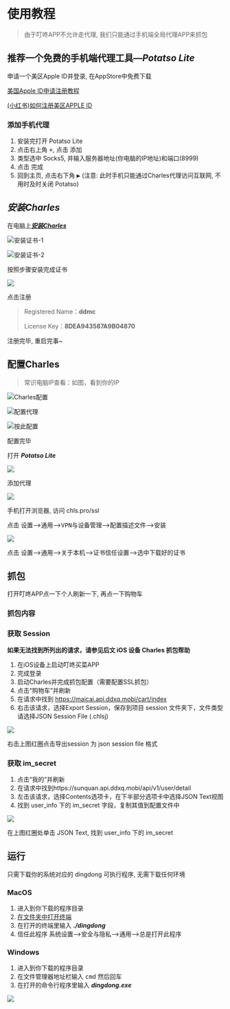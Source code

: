 # 使用教程

> 由于叮咚APP不允许走代理, 我们只能通过手机端全局代理APP来抓包

## 推荐一个免费的手机端代理工具—***Potatso Lite***

申请一个美区Apple ID并登录, 在AppStore中免费下载

[美国Apple ID申请注册教程](https://www.bilibili.com/read/cv5569420)

[(小红书)如何注册美区APPLE ID](https://www.xiaohongshu.com/discovery/item/5ddbf92600000000010017e6)

### 添加手机代理

1. 安装完打开 Potatso Lite
2. 点击右上角 <kbd>+</kbd>, 点击 <kbd>添加</kbd>
3. 类型选中 Socks5, 并输入服务器地址(你电脑的IP地址)和端口(8999)
4. 点击 <kbd>完成</kbd>
5. 回到主页, 点击右下角 <kbd>▶️</kbd> (注意: 此时手机只能通过Charles代理访问互联网, 不用时及时关闭 Potatso)

## ***安装Charles***

在电脑上[***安装Charles***](https://www.charlesproxy.com/download/)

![安装证书-1](https://upload-images.jianshu.io/upload_images/28036656-626be007ae690bec.png?imageMogr2/auto-orient/strip|imageView2/2/w/967/format/webp)

![安装证书-2](https://upload-images.jianshu.io/upload_images/28036656-55385810f76d3088.png?imageMogr2/auto-orient/strip|imageView2/2/w/1200/format/webp)

按照步骤安装完成证书

![](https://upload-images.jianshu.io/upload_images/28036656-9babfc8ad6c10534.png?imageMogr2/auto-orient/strip|imageView2/2/w/173/format/webp)

点击注册

> Registered Name：**ddmc**
>
> License Key：**8DEA943587A9B04870**

注册完毕, 重启完事~

## 配置Charles

> 常识电脑IP查看：如图，看到你的IP

![Charles配置](https://upload-images.jianshu.io/upload_images/28036656-81ca3578c2d5cb5f.png?imageMogr2/auto-orient/strip|imageView2/2/w/969/format/webp)

![配置代理](https://upload-images.jianshu.io/upload_images/28036656-b3c30094b80cd213.png?imageMogr2/auto-orient/strip|imageView2/2/w/483/format/webp)

![按此配置](https://upload-images.jianshu.io/upload_images/28036656-fea2f7095a491a1b.png?imageMogr2/auto-orient/strip|imageView2/2/w/774/format/webp)

配置完毕

打开 ***Potatso Lite***

![](https://upload-images.jianshu.io/upload_images/28036656-2284e6aa48a7e40f.png?imageMogr2/auto-orient/strip|imageView2/2/w/1200/format/webp)

添加代理

![](https://upload-images.jianshu.io/upload_images/28036656-735bbabc0c110bea.png?imageMogr2/auto-orient/strip|imageView2/2/w/1200/format/webp)

手机打开浏览器, 访问 chls.pro/ssl

点击 <kbd>设置</kbd>–><kbd>通用</kbd>–><kbd>VPN与设备管理</kbd>–><kbd>配置描述文件</kbd>–><kbd>安装</kbd>

![](https://upload-images.jianshu.io/upload_images/28036656-15a27351739215ee.png?imageMogr2/auto-orient/strip|imageView2/2/w/679/format/webp)

点击 <kbd>设置</kbd>–><kbd>通用</kbd>–><kbd>关于本机</kbd>–><kbd>证书信任设置</kbd>–><kbd>选中下载好的证书</kbd>

## **抓包**

打开叮咚APP点一下个人刷新一下, 再点一下购物车

### 抓包内容

### 获取 Session

**如果无法找到所列出的请求，请参见后文 iOS 设备 Charles 抓包帮助**

1. 在iOS设备上启动叮咚买菜APP
2. 完成登录
3. 启动Charles并完成抓包配置（需要配置SSL抓包）
4. 点击“购物车”并刷新
5. 在请求中找到 https://maicai.api.ddxq.mobi/cart/index
6. 右击该请求，选择Export Session，保存到项目 session 文件夹下，文件类型请选择JSON Session File (.chlsj)

![](https://upload-images.jianshu.io/upload_images/28036656-3c7984d1c105bd3d.png?imageMogr2/auto-orient/strip|imageView2/2/w/342/format/webp)

右击上图红圈点击导出session 为 json session file 格式

### 获取 im_secret

1. 点击“我的”并刷新
2. 在请求中找到https://sunquan.api.ddxq.mobi/api/v1/user/detail
3. 左击该请求，选择Contents选项卡，在下半部分选项卡中选择JSON Text视图
4. 找到 user_info 下的 im_secret 字段，复制其值到配置文件中

![](https://upload-images.jianshu.io/upload_images/28036656-ea59a51813e1cb41.png?imageMogr2/auto-orient/strip|imageView2/2/w/977/format/webp)

在上图红圈处单击 JSON Text, 找到 user_info 下的 im_secret

## **运行**

只需下载你的系统对应的 dingdong 可执行程序, 无需下载任何环境

### MacOS

1. 进入到你下载的程序目录
2. [在文件夹中打开终端](https://zhuanlan.zhihu.com/p/162748665)
3. 在打开的终端里输入 ***./dingdong***
4. 信任此程序 <kbd>系统设置</kbd>–><kbd>安全与隐私</kbd>–><kbd>通用</kbd>–><kbd>总是打开此程序</kbd>

### Windows

1. 进入到你下载的程序目录
2. 在文件管理器地址栏输入 <kbd>cmd</kbd> 然后回车
3. 在打开的命令行程序里输入 ***dingdong.exe***

![](https://upload-images.jianshu.io/upload_images/28036656-8b79370ea2f6b5d6.png?imageMogr2/auto-orient/strip|imageView2/2/w/404/format/webp)
